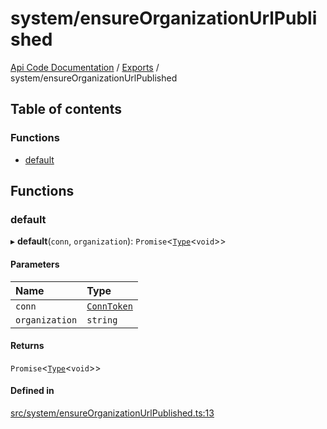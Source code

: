 # system/ensureOrganizationUrlPublished
[Api Code Documentation](../README.md) / [Exports](../modules.md) / system/ensureOrganizationUrlPublished

## Table of contents

### Functions

- [default](system_ensureOrganizationUrlPublished.md#default)

## Functions

### default

▸ **default**(`conn`, `organization`): `Promise`\<[`Type`](result.md#type)\<`void`\>\>

#### Parameters

| Name | Type |
| :------ | :------ |
| `conn` | [`ConnToken`](service_conn.md#conntoken) |
| `organization` | `string` |

#### Returns

`Promise`\<[`Type`](result.md#type)\<`void`\>\>

#### Defined in

[src/system/ensureOrganizationUrlPublished.ts:13](https://github.com/openkfw/TruBudget/blob/92640998/api/src/system/ensureOrganizationUrlPublished.ts#L13)
